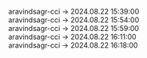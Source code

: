 aravindsagr-cci -> 2024.08.22 15:39:00  
aravindsagr-cci -> 2024.08.22 15:54:00  
aravindsagr-cci -> 2024.08.22 15:59:00  
aravindsagr-cci -> 2024.08.22 16:11:00  
aravindsagr-cci -> 2024.08.22 16:18:00  